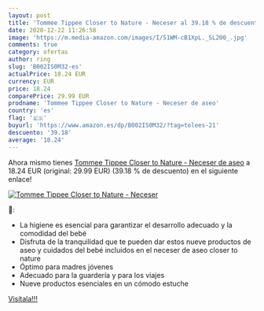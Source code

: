 ```yaml
---
layout: post
title: 'Tommee Tippee Closer to Nature - Neceser al 39.18 % de descuento'
date: 2020-12-22 11:26:58
image: 'https://m.media-amazon.com/images/I/51WM-cB1XpL._SL200_.jpg'
comments: true
category: ofertas
author: ring
slug: 'B002IS0M32-es'
actualPrice: 18.24 EUR
currency: EUR
price: 18.24
comparePrice: 29.99 EUR
prodname: 'Tommee Tippee Closer to Nature - Neceser de aseo'
country: 'es'
flag: '🇪🇸'
buyurl: 'https://www.amazon.es/dp/B002IS0M32/?tag=tolees-21'
descuento: '39.18'
average: '18.24'
---
```


Ahora mismo tienes [Tommee Tippee Closer to Nature - Neceser de aseo](https://www.amazon.es/dp/B002IS0M32/?tag=tolees-21) a 18.24 EUR (original: 29.99 EUR) (39.18 %  de descuento) en el siguiente enlace!

[![Tommee Tippee Closer to Nature - Neceser](https://m.media-amazon.com/images/I/51WM-cB1XpL._SL200_.jpg)](https://www.amazon.es/dp/B002IS0M32/?tag=tolees-21)

🔎:

- La higiene es esencial para garantizar el desarrollo adecuado y la comodidad del bebé
- Disfruta de la tranquilidad que te pueden dar estos nueve productos de aseo y cuidados del bebé incluidos en el neceser de aseo closer to nature
- Óptimo para madres jóvenes
- Adecuado para la guardería y para los viajes
- Nueve productos esenciales en un cómodo estuche

[Visítala!!!](https://www.amazon.es/dp/B002IS0M32/?tag=tolees-21)
